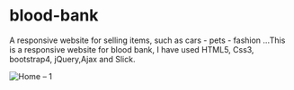 # blood-bank
A responsive website for selling items, such as cars - pets - fashion
...This is a responsive website for blood bank, I have used HTML5, Css3, bootstrap4, jQuery,Ajax and Slick.

![Home – 1](https://user-images.githubusercontent.com/54869237/71773385-bfd71380-2f64-11ea-811e-4000bfe2aa40.png)
